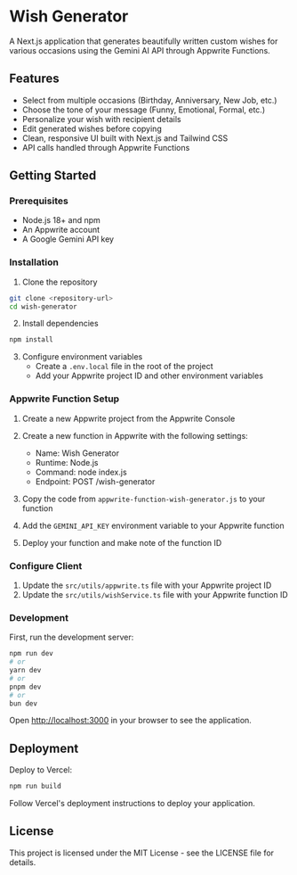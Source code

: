 # Wish Generator

A Next.js application that generates beautifully written custom wishes for various occasions using the Gemini AI API through Appwrite Functions.

## Features

- Select from multiple occasions (Birthday, Anniversary, New Job, etc.)
- Choose the tone of your message (Funny, Emotional, Formal, etc.)
- Personalize your wish with recipient details
- Edit generated wishes before copying
- Clean, responsive UI built with Next.js and Tailwind CSS
- API calls handled through Appwrite Functions

## Getting Started

### Prerequisites

- Node.js 18+ and npm
- An Appwrite account
- A Google Gemini API key

### Installation

1. Clone the repository

```bash
git clone <repository-url>
cd wish-generator
```

2. Install dependencies

```bash
npm install
```

3. Configure environment variables
   - Create a `.env.local` file in the root of the project
   - Add your Appwrite project ID and other environment variables

### Appwrite Function Setup

1. Create a new Appwrite project from the Appwrite Console
2. Create a new function in Appwrite with the following settings:

   - Name: Wish Generator
   - Runtime: Node.js
   - Command: node index.js
   - Endpoint: POST /wish-generator

3. Copy the code from `appwrite-function-wish-generator.js` to your function
4. Add the `GEMINI_API_KEY` environment variable to your Appwrite function
5. Deploy your function and make note of the function ID

### Configure Client

1. Update the `src/utils/appwrite.ts` file with your Appwrite project ID
2. Update the `src/utils/wishService.ts` file with your Appwrite function ID

### Development

First, run the development server:

```bash
npm run dev
# or
yarn dev
# or
pnpm dev
# or
bun dev
```

Open [http://localhost:3000](http://localhost:3000) in your browser to see the application.

## Deployment

Deploy to Vercel:

```bash
npm run build
```

Follow Vercel's deployment instructions to deploy your application.

## License

This project is licensed under the MIT License - see the LICENSE file for details.
